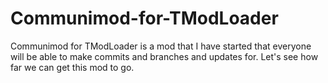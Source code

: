 # Communimod-for-TModLoader
Communimod for TModLoader is a mod that I have started that everyone will be able to make commits and branches and updates for. Let's see how far we can get this mod to go.
